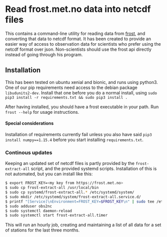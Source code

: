 # Read frost.met.no data into netcdf files

This contains a command-line utility for reading data from [frost](https://frost.met.no), and converting that data to netcdf format. It has been created to provide an easier way of access to observation data for scientists who prefer using the netcdf format over json. Non-scientists should use the frost api directly instead of going through his program.


## Installation

This has been tested on ubuntu xenial and bionic, and runs using python3. One of our pip requirements need access to the debian package `libudunits2-dev`. Install that one before you do a normal install, using `sudo pip3 install -r requirements.txt && sudo pip3 install .`

After having installed, you should have a frost executable in your path. Run `frost --help` for usage instructions.

#### Special considerations

Installation of requirements currently fail unless you also have said `pip3 install numpy==1.15.4` before you start installing `requirements.txt`.

### Continous updates

Keeping an updated set of netcdf files is partly provided by the `frost-extract-all` script, and the provided systemd scripts. Installation of this is not automated, but you can install like this:

```bash
$ export FROST_KEY=<my key from https://frost.met.no>
$ sudo cp frost-extract-all /usr/local/bin
$ sudo cp systemd/frost-extract-all.* /etc/systemd/system/
$ sudo mkdir /etc/systemd/system/frost-extract-all.service.d/
$ printf "[Service]\nEnvironment=FROST_KEY=$FROST_KEY\n" | sudo tee /etc/systemd/system/frost-extract-all.service.d/custom.conf
$ sudo adduser obs2nc
$ sudo systemctl daemon-reload
$ sudo systemctl start frost-extract-all.timer
```

This will run an hourly job, creating and maintaining a list of all data for a set of stations for the last three months.
